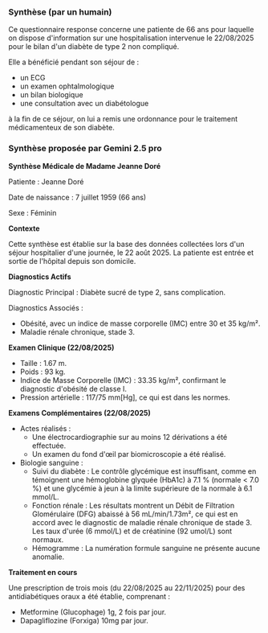 ### Synthèse (par un humain)

Ce questionnaire response concerne une patiente de 66 ans pour laquelle on dispose d'information sur une hospitalisation intervenue le 22/08/2025 pour le bilan d'un diabète de type 2 non compliqué. 

Elle a bénéficié pendant son séjour de : 
- un ECG
- un examen ophtalmologique
- un bilan biologique
- une consultation avec un diabétologue

à la fin de ce séjour, on lui a remis une ordonnance pour le traitement médicamenteux de son diabète.


### Synthèse proposée par Gemini 2.5 pro

**Synthèse Médicale de Madame Jeanne Doré**

Patiente : Jeanne Doré

Date de naissance : 7 juillet 1959 (66 ans)

Sexe : Féminin

**Contexte**

Cette synthèse est établie sur la base des données collectées lors d'un séjour hospitalier d'une journée, le 22 août 2025. La patiente est entrée et sortie de l'hôpital depuis son domicile.

**Diagnostics Actifs**

Diagnostic Principal : Diabète sucré de type 2, sans complication.

Diagnostics Associés :
- Obésité, avec un indice de masse corporelle (IMC) entre 30 et 35 kg/m².
- Maladie rénale chronique, stade 3.

**Examen Clinique (22/08/2025)**

- Taille : 1.67 m.
- Poids : 93 kg.
- Indice de Masse Corporelle (IMC) : 33.35 kg/m², confirmant le diagnostic d'obésité de classe I.
- Pression artérielle : 117/75 mm[Hg], ce qui est dans les normes.

**Examens Complémentaires (22/08/2025)**

- Actes réalisés :
  - Une électrocardiographie sur au moins 12 dérivations a été effectuée.
  - Un examen du fond d'œil par biomicroscopie a été réalisé.
- Biologie sanguine :
  - Suivi du diabète : Le contrôle glycémique est insuffisant, comme en témoignent une hémoglobine glyquée (HbA1c) à 7.1 % (normale < 7.0 %) et une glycémie à jeun à la limite supérieure de la normale à 6.1 mmol/L.
  - Fonction rénale : Les résultats montrent un Débit de Filtration Glomérulaire (DFG) abaissé à 56 mL/min/1.73m², ce qui est en accord avec le diagnostic de maladie rénale chronique de stade 3. Les taux d'urée (6 mmol/L) et de créatinine (92 umol/L) sont normaux.
  - Hémogramme : La numération formule sanguine ne présente aucune anomalie.

**Traitement en cours**

Une prescription de trois mois (du 22/08/2025 au 22/11/2025) pour des antidiabétiques oraux a été établie, comprenant :
- Metformine (Glucophage) 1g, 2 fois par jour.
- Dapagliflozine (Forxiga) 10mg par jour.